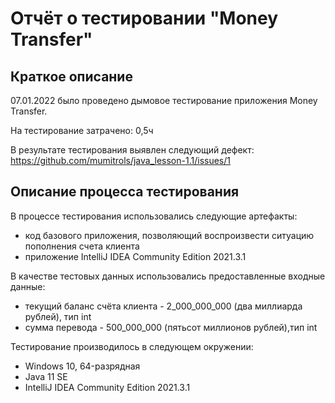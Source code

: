 # Отчёт о тестировании "Money Transfer"

## Краткое описание

07.01.2022 было проведено дымовое тестирование приложения Money Transfer.

На тестирование затрачено: 0,5ч

В результате тестирования выявлен следующий дефект:
https://github.com/mumitrols/java_lesson-1.1/issues/1

## Описание процесса тестирования

В процессе тестирования использовались следующие артефакты:
* код базового приложения, позволяющий воспроизвести ситуацию пополнения счета клиента
* приложение IntelliJ IDEA Community Edition 2021.3.1

В качестве тестовых данных использовались предоставленные входные данные:
* текущий баланс счёта клиента - 2_000_000_000 (два миллиарда рублей), тип int
* сумма перевода - 500_000_000 (пятьсот миллионов рублей),тип int

Тестирование производилось в следующем окружении:
* Windows 10, 64-разрядная
* Java 11 SE
* IntelliJ IDEA Community Edition 2021.3.1